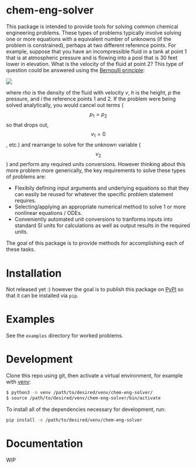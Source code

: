 # chem-eng-solver

This package is intended to provide tools for solving common chemical engineering problems.
These types of problems typically involve solving one or more equations with a equivalent number of unknowns (if the problem is constrained), perhaps at two different reference points.
For example, suppose that you have an incompressible fluid in a tank at point 1 that is at atmospheric pressure and is flowing into a pool that is 30 feet lower in elevation.
What is the velocity of the fluid at point 2?
This type of question could be answered using the [Bernoulli principle](https://en.wikipedia.org/wiki/Bernoulli%27s_principle):

<img src="https://render.githubusercontent.com/render/math?math=%5Cfrac%7B1%7D%7B2%7D%20%5Crho%20v_1%5E2%20%2B%20%5Crho%20g%20h_1%20%2B%20p_1%20%3D%20%5Cfrac%7B1%7D%7B2%7D%20%5Crho%20v_2%5E2%20%2B%20%5Crho%20g%20h_2%20%2B%20p_2">


where *rho* is the density of the fluid with velocity *v*, *h* is the height, *p* the pressure, and *i* the reference points 1 and 2.
If the problem were being solved analytically, you would cancel out terms ($$p_1 = p_2$$ so that drops out, $$v_1 = 0$$, etc.) and rearrange to solve for the unknown variable ($$v_2$$) and perform any required units conversions.
However thinking about this more problem more generically, the key requirements to solve these types of problems are:

* Flexibily defining input arguments and underlying equations so that they can easily be reused for whatever the specific problem statement requires.
* Selecting/applying an appropriate numerical method to solve 1 or more nonlinear equations / ODEs.
* Conveniently automated unit conversions to tranforms inputs into standard SI units for calculations as well as output results in the required units.

The goal of this package is to provide methods for accomplishing each of these tasks.

# Installation

Not released yet :) however the goal is to publish this package on [PyPI](https://pypi.org/) so that it can be installed via `pip`.

# Examples

See the `examples` directory for worked problems.

# Development

Clone this repo using git, then activate a virtual environment, for example with [venv](https://docs.python.org/3/library/venv.html):

```bash
$ python3 -m venv /path/to/desired/venv/chem-eng-solver/
$ source /path/to/desired/venv/chem-eng-solver/bin/activate
```

To install all of the dependencies necessary for development, run:

```bash
pip install -e /path/to/desired/venv/chem-eng-solver
```
# Documentation

WIP
